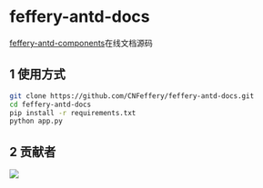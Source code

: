 # feffery-antd-docs

<a href='https://github.com/CNFeffery/feffery-antd-components' target='_blank'>feffery-antd-components</a>在线文档源码

## 1 使用方式

```bash
git clone https://github.com/CNFeffery/feffery-antd-docs.git
cd feffery-antd-docs
pip install -r requirements.txt
python app.py
```

## 2 贡献者

<a href = "https://github.com/CNFeffery/feffery-antd-docs/graphs/contributors">
  <img src = "https://contrib.rocks/image?repo=CNFeffery/feffery-antd-docs"/>
</a>
